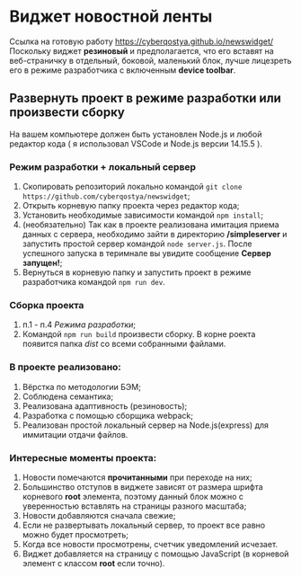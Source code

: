 # Виджет новостной ленты

Ссылка на готовую работу https://cyberqostya.github.io/newswidget/  
Поскольку виджет **резиновый** и предполагается, что его вставят на веб-страничку в отдельный, боковой, маленький блок, лучше лицезреть его в режиме разработчика с включенным **device toolbar**.

## Развернуть проект в режиме разработки или произвести сборку

На вашем компьютере должен быть установлен Node.js и любой редактор кода ( я использовал VSCode и Node.js версии 14.15.5 ).

### Режим разработки + локальный сервер
1. Скопировать репозиторий локально командой `git clone https://github.com/cyberqostya/newswidget`;
2. Открыть корневую папку проекта через редактор кода;
3. Установить необходимые зависимости командой `npm install`;
4. (необязательно) Так как в проекте реализована имитация приема данных с сервера, необходимо зайти в директорию **/simpleserver** и запустить простой сервер командой `node server.js`. После успешного запуска в теримнале вы увидите сообщение **Сервер запущен!**;
5. Вернуться в корневую папку и запустить проект в режиме разработчика командой `npm run dev`.

### Сборка проекта
1. п.1 - п.4 *Режима разработки*;
2. Командой `npm run build` произвести сборку. В корне роекта появится папка *dist* со всеми собранными файлами.

### В проекте реализовано:
1. Вёрстка по методологии БЭМ;
2. Соблюдена семантика;
3. Реализована адаптивность (резиновость);
4. Разработка с помощью сборщика webpack;
5. Реализован простой локальный сервер на Node.js(express) для иммитации отдачи файлов.

### Интересные моменты проекта:
1. Новости помечаются **прочитанными** при переходе на них;
2. Большинство отступов в виджете зависят от размера шрифта корневого **root** элемента, поэтому данный блок можно с уверенностью вставлять на страницы разного масштаба;
3. Новости добавляются сначала свежие;
4. Если не развертывать локальный сервер, то проект все равно можно будет просмотреть;
5. Когда все новости просмотрены, счетчик уведомлений исчезает.
6. Виджет добавляется на страницу с помощью JavaScript (в корневой элемент с классом **root** если точно).